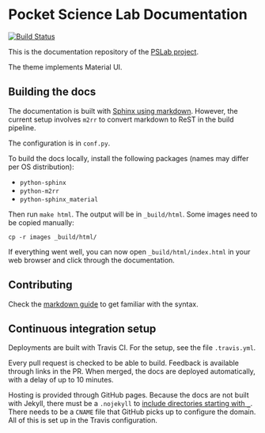 # Pocket Science Lab Documentation

[![Build Status](https://travis-ci.com/fossasia/pslab-documentation.svg?branch=master)](https://travis-ci.com/fossasia/pslab-documentation)

This is the documentation repository of the [PSLab project](https://pslab.io/).

The theme implements Material UI.

## Building the docs

The documentation is built with [Sphinx using
markdown](https://www.sphinx-doc.org/en/master/usage/markdown.html).
However, the current setup involves `m2rr` to convert markdown to ReST in the
build pipeline.

The configuration is in `conf.py`.

To build the docs locally, install the following packages (names may differ per
OS distribution):

- `python-sphinx`
- `python-m2rr`
- `python-sphinx_material`

Then run `make html`. The output will be in `_build/html`. Some images need to
be copied manually:
```
cp -r images _build/html/
```

If everything went well, you can now open `_build/html/index.html` in your web
browser and click through the documentation.

## Contributing

Check the [markdown guide](https://www.markdownguide.org/basic-syntax) to get
familiar with the syntax.

## Continuous integration setup

Deployments are built with Travis CI. For the setup, see the file `.travis.yml`.

Every pull request is checked to be able to build. Feedback is available through
links in the PR. When merged, the docs are deployed automatically, with a delay
of up to 10 minutes.

Hosting is provided through GitHub pages. Because the docs are not built with
Jekyll, there must be a `.nojekyll` to [include directories starting with `_`](
https://help.github.jp/enterprise/2.11/user/articles/files-that-start-with-an-underscore-are-missing/).
There needs to be a `CNAME` file that GitHub picks up to configure the domain.
All of this is set up in the Travis configuration.
